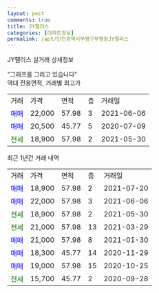 ```yaml
---
layout: post
comments: true
title: JY팰리스
categories: [아파트정보]
permalink: /apt/인천광역시부평구부평동JY팰리스
---
```


JY팰리스 실거래 상세정보

<script type="text/javascript">
  google.charts.load('current', {'packages':['line', 'corechart']});
  google.charts.setOnLoadCallback(drawChart);

  function drawChart() {
    var data = new google.visualization.DataTable();
    data.addColumn('date', '거래일');
    data.addColumn('number', "매매");
    data.addColumn('number', "전세");
    data.addColumn('number', "전매");

    data.addRows([[new Date(Date.parse("2021-07-20")), 18900, null, null], [new Date(Date.parse("2021-06-06")), 22000, null, null], [new Date(Date.parse("2021-05-30")), null, 18900, null], [new Date(Date.parse("2021-03-29")), null, 21000, null], [new Date(Date.parse("2021-01-30")), 21000, null, null], [new Date(Date.parse("2020-11-29")), 18300, null, null], [new Date(Date.parse("2020-10-25")), 19000, null, null], [new Date(Date.parse("2020-09-28")), null, 15700, null]]);

    var options = {
      hAxis: {
        format: 'yyyy/MM/dd'
      },    
      lineWidth: 0,
      pointsVisible: true,    
      title: '최근 1년간 유형별 실거래가 분포',
      legend: { position: 'bottom' }
    };

    var formatter = new google.visualization.NumberFormat({pattern:'###,###'} );
    formatter.format(data, 1);
    formatter.format(data, 2);
    
    setTimeout(function() {
        var chart = new google.visualization.LineChart(document.getElementById('columnchart_material'));
        chart.draw(data, (options));
        document.getElementById('loading').style.display = 'none';
    }, 1000);
  }
</script>


<div id="loading" style="z-index:20; display: block; margin-left: 0px">"그래프를 그리고 있습니다"</div>
<div id="columnchart_material" style="width: 95%; margin-left: 0px; display: block"></div>
<!-- contents start -->
역대 전용면적, 거래별 최고가
<table class="sortable">
    <tr>
      <td>거래</td>
      <td>가격</td>
      <td>면적</td>
      <td>층</td>
      <td>거래일</td>
    </tr>
        <tr>
          <td><a style="color: blue">매매</a></td>
          <td>22,000</td>
          <td>57.98</td>
          <td>3</td>
          <td>2021-06-06</td>
        </tr>            <tr>
          <td><a style="color: blue">매매</a></td>
          <td>20,500</td>
          <td>45.77</td>
          <td>5</td>
          <td>2020-07-09</td>
        </tr>        
        <tr>
              <td><a style="color: darkgreen">전세</a></td>
              <td>18,900</td>
              <td>57.98</td>
              <td>2</td>
              <td>2021-05-30</td>
            </tr>        
    
</table>

최근 1년간 거래 내역

<table class="sortable">
    <tr>
      <td>거래</td>
      <td>가격</td>
      <td>면적</td>
      <td>층</td>
      <td>거래일</td>
    </tr>
    <tr>
      <td><a style="color: blue">매매</a></td>
      <td>18,900</td>
      <td>57.98</td>
      <td>2</td>
      <td>2021-07-20</td>
    </tr>          <tr>
      <td><a style="color: blue">매매</a></td>
      <td>22,000</td>
      <td>57.98</td>
      <td>3</td>
      <td>2021-06-06</td>
    </tr>          <tr>
      <td><a style="color: darkgreen">전세</a></td>
      <td>18,900</td>
      <td>57.98</td>
      <td>2</td>
      <td>2021-05-30</td>
    </tr>          <tr>
      <td><a style="color: darkgreen">전세</a></td>
      <td>21,000</td>
      <td>57.98</td>
      <td>13</td>
      <td>2021-03-29</td>
    </tr>          <tr>
      <td><a style="color: blue">매매</a></td>
      <td>21,000</td>
      <td>57.98</td>
      <td>8</td>
      <td>2021-01-30</td>
    </tr>          <tr>
      <td><a style="color: blue">매매</a></td>
      <td>18,300</td>
      <td>45.77</td>
      <td>14</td>
      <td>2020-11-29</td>
    </tr>          <tr>
      <td><a style="color: blue">매매</a></td>
      <td>19,000</td>
      <td>57.98</td>
      <td>15</td>
      <td>2020-10-25</td>
    </tr>          <tr>
      <td><a style="color: darkgreen">전세</a></td>
      <td>15,700</td>
      <td>45.77</td>
      <td>2</td>
      <td>2020-09-28</td>
    </tr>      </table>
<!-- contents end -->    


